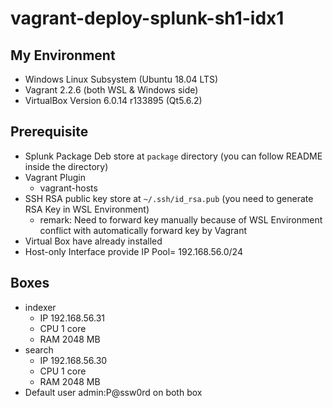 # vagrant-deploy-splunk-sh1-idx1
## My Environment
- Windows Linux Subsystem (Ubuntu 18.04 LTS)
- Vagrant 2.2.6 (both WSL & Windows side)
- VirtualBox Version 6.0.14 r133895 (Qt5.6.2)

## Prerequisite
- Splunk Package Deb store at `package` directory (you can follow README inside the directory)
- Vagrant Plugin 
  - vagrant-hosts
- SSH RSA public key store at `~/.ssh/id_rsa.pub` (you need to generate RSA Key in WSL Environment)
  - remark: Need to forward key manually because of WSL Environment conflict with automatically forward key by Vagrant
- Virtual Box have already installed
- Host-only Interface provide IP Pool= 192.168.56.0/24

## Boxes
- indexer
  - IP 192.168.56.31
  - CPU 1 core
  - RAM 2048 MB
- search
  - IP 192.168.56.30
  - CPU 1 core
  - RAM 2048 MB
- Default user admin:P@ssw0rd on both box
